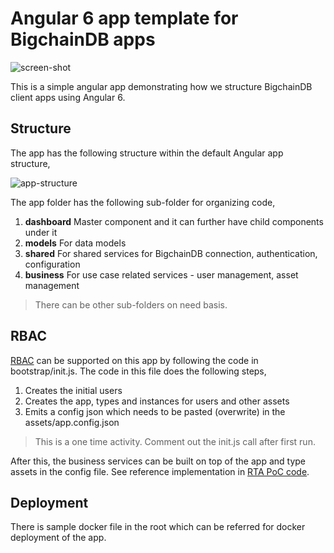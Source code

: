 # Angular 6 app template for BigchainDB apps

![screen-shot](https://github.com/ascribe/project-jannowitz/blob/master/ng-template/Screen%20Shot.png)

This is a simple angular app demonstrating how we structure BigchainDB client apps using Angular 6.

## Structure
The app has the following structure within the default Angular app structure,

![app-structure](https://github.com/ascribe/project-jannowitz/blob/master/ng-template/Structure.png)

The app folder has the following sub-folder for organizing code,
1. **dashboard** Master component and it can further have child components under it
2. **models** For data models
3. **shared** For shared services for BigchainDB connection, authentication, configuration
4. **business** For use case related services - user management, asset management

> There can be other sub-folders on need basis.

## RBAC

[RBAC](https://github.com/ascribe/project-jannowitz/blob/master/rbac/rbac.md) can be supported on this app by following the code in bootstrap/init.js.
The code in this file does the following steps,
1. Creates the initial users
2. Creates the app, types and instances for users and other assets
3. Emits a config json which needs to be pasted (overwrite) in the assets/app.config.json

> This is a one time activity. Comment out the init.js call after first run.

After this, the business services can be built on top of the app and type assets in the config file. See reference implementation in [RTA PoC code](https://github.com/ascribe/vehicle-registry/tree/master/src/client).

## Deployment

There is sample docker file in the root which can be referred for docker deployment of the app.
